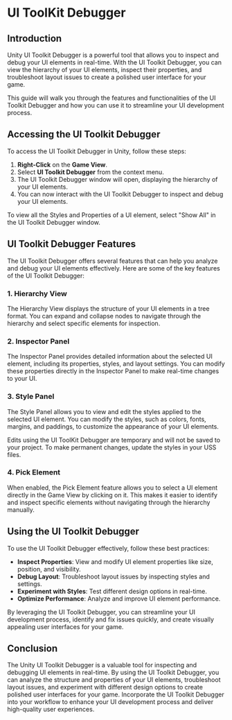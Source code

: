# UI ToolKit Debugger

## Introduction

Unity UI Toolkit Debugger is a powerful tool that allows you to inspect and debug your UI elements in real-time. With the UI Toolkit Debugger, you can view the hierarchy of your UI elements, inspect their properties, and troubleshoot layout issues to create a polished user interface for your game.

This guide will walk you through the features and functionalities of the UI Toolkit Debugger and how you can use it to streamline your UI development process.

## Accessing the UI Toolkit Debugger

To access the UI Toolkit Debugger in Unity, follow these steps:

1. **Right-Click** on the **Game View**.
2. Select **UI Toolkit Debugger** from the context menu.
3. The UI Toolkit Debugger window will open, displaying the hierarchy of your UI elements.
4. You can now interact with the UI Toolkit Debugger to inspect and debug your UI elements.

<Note type="info">
To view all the Styles and Properties of a UI element, select "Show All" in the UI Toolkit Debugger window.
</Note>

## UI Toolkit Debugger Features

The UI Toolkit Debugger offers several features that can help you analyze and debug your UI elements effectively. Here are some of the key features of the UI Toolkit Debugger:

### 1. Hierarchy View

The Hierarchy View displays the structure of your UI elements in a tree format. You can expand and collapse nodes to navigate through the hierarchy and select specific elements for inspection.

### 2. Inspector Panel

The Inspector Panel provides detailed information about the selected UI element, including its properties, styles, and layout settings. You can modify these properties directly in the Inspector Panel to make real-time changes to your UI.

### 3. Style Panel

The Style Panel allows you to view and edit the styles applied to the selected UI element. You can modify the styles, such as colors, fonts, margins, and paddings, to customize the appearance of your UI elements.

<Note type="warning">
Edits using the UI ToolKit Debugger are temporary and will not be saved to your project. To make permanent changes, update the styles in your USS files.
</Note>

### 4. Pick Element

When enabled, the Pick Element feature allows you to select a UI element directly in the Game View by clicking on it. This makes it easier to identify and inspect specific elements without navigating through the hierarchy manually.


## Using the UI Toolkit Debugger

To use the UI Toolkit Debugger effectively, follow these best practices:

- **Inspect Properties**: View and modify UI element properties like size, position, and visibility.
- **Debug Layout**: Troubleshoot layout issues by inspecting styles and settings.
- **Experiment with Styles**: Test different design options in real-time.
- **Optimize Performance**: Analyze and improve UI element performance.

By leveraging the UI Toolkit Debugger, you can streamline your UI development process, identify and fix issues quickly, and create visually appealing user interfaces for your game.

## Conclusion

The Unity UI Toolkit Debugger is a valuable tool for inspecting and debugging UI elements in real-time. By using the UI Toolkit Debugger, you can analyze the structure and properties of your UI elements, troubleshoot layout issues, and experiment with different design options to create polished user interfaces for your game. Incorporate the UI Toolkit Debugger into your workflow to enhance your UI development process and deliver high-quality user experiences.